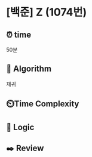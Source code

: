 # [백준] Z (1074번)

## ⏰  **time**
50분

## :pushpin: **Algorithm**
재귀

## ⏲️**Time Complexity**

## :round_pushpin: **Logic**


## :black_nib: **Review**

